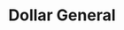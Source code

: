 ---
title: "Dollar General"
url: /chicago/dollar-general-south-cottage-grove-avenue/
shop: Kramladen
---